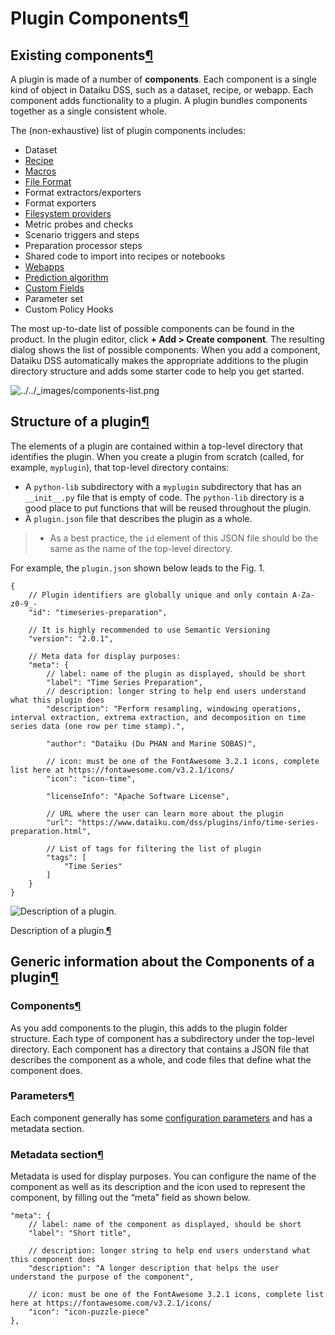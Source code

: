Plugin Components[¶](#plugin-components "Permalink to this heading")
====================================================================





Existing components[¶](#existing-components "Permalink to this heading")
------------------------------------------------------------------------


A plugin is made of a number of **components**. Each component is a single kind of object in Dataiku DSS, such as a dataset, recipe, or webapp. Each component adds functionality to a plugin. A plugin bundles components together as a single consistent whole.


The (non\-exhaustive) list of plugin components includes:


* Dataset
* [Recipe](recipes.html)
* [Macros](macros.html)
* [File Format](file-format.html)
* Format extractors/exporters
* Format exporters
* [Filesystem providers](fsproviders.html)
* Metric probes and checks
* Scenario triggers and steps
* Preparation processor steps
* Shared code to import into recipes or notebooks
* [Webapps](webapps.html)
* [Prediction algorithm](prediction-algorithms.html)
* [Custom Fields](custom-fields.html)
* Parameter set
* Custom Policy Hooks


The most up\-to\-date list of possible components can be found in the product. In the plugin editor, click **\+ Add \> Create component**. The resulting dialog shows the list of possible components. When you add a component, Dataiku DSS automatically makes the appropriate additions to the plugin directory structure and adds some starter code to help you get started.


![../../_images/components-list.png](../../_images/components-list.png)


Structure of a plugin[¶](#structure-of-a-plugin "Permalink to this heading")
----------------------------------------------------------------------------


The elements of a plugin are contained within a top\-level directory that identifies the plugin. When you create a plugin from scratch (called, for example, `myplugin`), that top\-level directory contains:


* A `python-lib` subdirectory with a `myplugin` subdirectory that has an `__init__.py` file that is empty of code. The `python-lib` directory is a good place to put functions that will be reused throughout the plugin.
* A `plugin.json` file that describes the plugin as a whole.



> + As a best practice, the `id` element of this JSON file should be the same as the name of the top\-level directory.


For example, the `plugin.json` shown below leads to the Fig. 1\.



```
{
    // Plugin identifiers are globally unique and only contain A-Za-z0-9_-
    "id": "timeseries-preparation",

    // It is highly recommended to use Semantic Versioning
    "version": "2.0.1",

    // Meta data for display purposes:
    "meta": {
        // label: name of the plugin as displayed, should be short
        "label": "Time Series Preparation",
        // description: longer string to help end users understand what this plugin does
        "description": "Perform resampling, windowing operations, interval extraction, extrema extraction, and decomposition on time series data (one row per time stamp).",

        "author": "Dataiku (Du PHAN and Marine SOBAS)",

        // icon: must be one of the FontAwesome 3.2.1 icons, complete list here at https://fontawesome.com/v3.2.1/icons/
        "icon": "icon-time",

        "licenseInfo": "Apache Software License",

        // URL where the user can learn more about the plugin
        "url": "https://www.dataiku.com/dss/plugins/info/time-series-preparation.html",

        // List of tags for filtering the list of plugin
        "tags": [
            "Time Series"
        ]
    }
}

```



![Description of a plugin.](../../_images/plugin-structure-plugin-time-serie.png)



Description of a plugin.[¶](#id1 "Permalink to this image")








Generic information about the Components of a plugin[¶](#generic-information-about-the-components-of-a-plugin "Permalink to this heading")
------------------------------------------------------------------------------------------------------------------------------------------



### Components[¶](#components "Permalink to this heading")


As you add components to the plugin, this adds to the plugin folder structure. Each type of component has a subdirectory under the top\-level directory. Each component has a directory that contains a JSON file that describes the component as a whole, and code files that define what the component does.




### Parameters[¶](#parameters "Permalink to this heading")


Each component generally has some [configuration parameters](params.html) and has a metadata section.




### Metadata section[¶](#metadata-section "Permalink to this heading")


Metadata is used for display purposes. You can configure the name of the component as well as its description
and the icon used to represent the component, by filling out the “meta” field as shown below.



```
"meta": {
    // label: name of the component as displayed, should be short
    "label": "Short title",

    // description: longer string to help end users understand what this component does
    "description": "A longer description that helps the user understand the purpose of the component",

    // icon: must be one of the FontAwesome 3.2.1 icons, complete list here at https://fontawesome.com/v3.2.1/icons/
    "icon": "icon-puzzle-piece"
},

```
